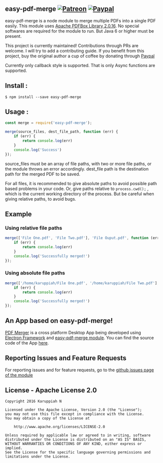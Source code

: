## easy-pdf-merge [![Patreon][patreon-badge]][patreon-link] [![Paypal][paypal-badge]][paypal-link]

[patreon-badge]: https://img.shields.io/endpoint.svg?url=https%3A%2F%2Fshieldsio-patreon.herokuapp.com%2Fkaruppiah7890&style=flat-square
[patreon-link]: https://patreon.com/karuppiah7890

[paypal-badge]: https://img.shields.io/badge/Paypal-Donate!-%2300457C.svg?logo=paypal&style=flat-square
[paypal-link]: https://paypal.me/karuppiah7890

easy-pdf-merge is a node module to merge multiple PDFs into a single PDF easily. This module uses [Apache PDFBox Library 2.0.16](http://pdfbox.apache.org). No special softwares are required for the module to run. But Java 6 or higher must be present.

This project is currently maintained! Contributions through PRs are welcome. I will try to add a contributing guide. If you benefit from this project, buy the original author a cup of coffee by donating through [Paypal](https://www.paypal.me/karuppiah7890)

Currently only callback style is supported. That is only Async functions are supported.

## Install :

```
$ npm install --save easy-pdf-merge
```

## Usage :

```javascript
const merge = require('easy-pdf-merge');

merge(source_files, dest_file_path, function (err) {
    if (err) {
        return console.log(err)
    }
    console.log('Success')
});
```

source_files must be an array of file paths, with two or more file paths, or the module throws an error accordingly.
dest_file path is the destination path for the merged PDF to be saved.

For all files, it is recommended to give absolute paths to avoid possible path based problems in your code. Or, give paths relative to `process.cwd();` , which is the current working directory of the process. But be careful when giving relative paths, to avoid bugs.

## Example

### Using relative file paths

```javascript
merge(['File One.pdf', 'File Two.pdf'], 'File Ouput.pdf', function (err) {
    if (err) {
        return console.log(err)
    }
    console.log('Successfully merged!')
});
```

### Using absolute file paths

```javascript
merge(['/home/karuppiah/File One.pdf', '/home/karuppiah/File Two.pdf'], '/home/karuppiah/Desktop/File Ouput.pdf', function (err) {
    if (err) {
        return console.log(err)
    }
    console.log('Successfully merged!')
});
```

## An App based on easy-pdf-merge!

[PDF Merger](https://github.com/karuppiah7890/pdf-merger-app) is a cross platform Desktop App being developed using [Electron Framework](http://electron.atom.io) and [easy-pdf-merge module](https://www.npmjs.com/package/easy-pdf-merge). You can find the source code of the App [here](https://github.com/karuppiah7890/pdf-merger-app).

## Reporting Issues and Feature Requests

For reporting issues and for feature requests, go to the [github issues page of the module](https://github.com/karuppiah7890/easy-pdf-merge/issues)



## License - Apache License 2.0
```
Copyright 2016 Karuppiah N

Licensed under the Apache License, Version 2.0 (the "License");
you may not use this file except in compliance with the License.
You may obtain a copy of the License at

    http://www.apache.org/licenses/LICENSE-2.0

Unless required by applicable law or agreed to in writing, software
distributed under the License is distributed on an "AS IS" BASIS,
WITHOUT WARRANTIES OR CONDITIONS OF ANY KIND, either express or implied.
See the License for the specific language governing permissions and
limitations under the License.
```
